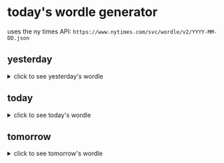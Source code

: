 # today's wordle generator

uses the ny times API: `https://www.nytimes.com/svc/wordle/v2/YYYY-MM-DD.json`

## yesterday

<details>
    <summary>click to see yesterday's wordle</summary>

    raise

</details>

## today

<details>
    <summary>click to see today's wordle</summary>

    lucid

</details>

## tomorrow

<details>
    <summary>click to see tomorrow's wordle</summary>

    jolly

</details>
